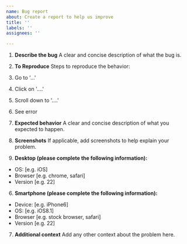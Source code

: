 ```yaml
---
name: Bug report
about: Create a report to help us improve
title: ''
labels: ''
assignees: ''

---
```


1. **Describe the bug**
A clear and concise description of what the bug is.

2. **To Reproduce**
Steps to reproduce the behavior:
1. Go to '...'
2. Click on '....'
3. Scroll down to '....'
4. See error

3. **Expected behavior**
A clear and concise description of what you expected to happen.

4. **Screenshots**
If applicable, add screenshots to help explain your problem.

5. **Desktop (please complete the following information):**
 - OS: [e.g. iOS]
 - Browser [e.g. chrome, safari]
 - Version [e.g. 22]

6. **Smartphone (please complete the following information):**
 - Device: [e.g. iPhone6]
 - OS: [e.g. iOS8.1]
 - Browser [e.g. stock browser, safari]
 - Version [e.g. 22]

7. **Additional context**
Add any other context about the problem here.
